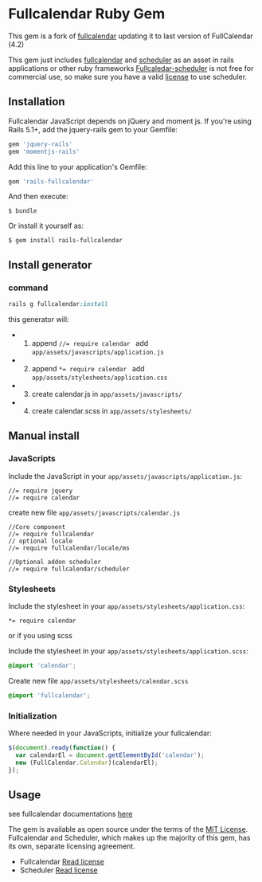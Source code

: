 # Fullcalendar Ruby Gem

This gem is a fork of [fullcalendar](https://github.com/mkhairi/fullcalendar) updating it to last version of FullCalendar (4.2)

This gem just includes [fullcalendar](https://fullcalendar.io/) and [scheduler](https://fullcalendar.io/scheduler/) as an asset in rails applications or other ruby frameworks
[Fullcaledar-scheduler](https://fullcalendar.io/scheduler/) is not free for commercial use, so make sure you have a valid [license](https://fullcalendar.io/scheduler/license/) to use scheduler.


## Installation

Fullcalendar JavaScript depends on jQuery and moment js. If you're using Rails 5.1+, add the jquery-rails gem to your Gemfile:

```ruby
gem 'jquery-rails'
gem 'momentjs-rails'
```

Add this line to your application's Gemfile:

```ruby
gem 'rails-fullcalendar'
```

And then execute:

    $ bundle

Or install it yourself as:

    $ gem install rails-fullcalendar


## Install generator

### command
```ruby
rails g fullcalendar:install 
```

this generator will: 
  -  1. append ```//= require calendar ``` add `app/assets/javascripts/application.js`
  -  2. append ```*= require calendar ``` add `app/assets/stylesheets/application.css`
  -  3. create calendar.js  in ```app/assets/javascripts/```
  -  4. create calendar.scss in  ```app/assets/stylesheets/```

## Manual install

### JavaScripts

Include the JavaScript in your `app/assets/javascripts/application.js`:
```
//= require jquery
//= require calendar

```
create new file `app/assets/javascripts/calendar.js`
```
//Core component
//= require fullcalendar
// optional locale
//= require fullcalendar/locale/ms

//Optional addon scheduler
//= require fullcalendar/scheduler

```

### Stylesheets 
Include the stylesheet in your `app/assets/stylesheets/application.css`:
```
*= require calendar
```

or if you using scss

Include the stylesheet in your `app/assets/stylesheets/application.scss`:
```scss
@import 'calendar';
```

Create new file `app/assets/stylesheets/calendar.scss`
```scss
@import 'fullcalendar';
```

### Initialization 
Where needed in your JavaScripts, initialize your fullcalendar:

```js
$(document).ready(function() {
  var calendarEl = document.getElementById('calendar');
  new (FullCalendar.Calendar)(calendarEl);
});
```

## Usage
see fullcalendar documentations [here](https://fullcalendar.io/docs)

The gem is available as open source under the terms of the [MIT License](https://opensource.org/licenses/MIT).  
Fullcalendar and Scheduler, which makes up the majority of this gem, has its own, separate licensing  agreement.   
- Fullcalendar [Read license](https://github.com/fullcalendar/fullcalendar/blob/master/LICENSE.txt)    
- Scheduler [Read license](https://github.com/fullcalendar/fullcalendar-scheduler/blob/master/LICENSE.md)  
